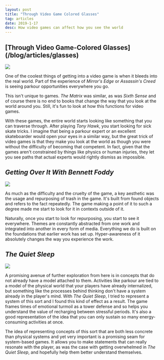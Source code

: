 ```yaml
---
layout: post
title: "Through Video Game Colored Glasses"
tag: articles
date: 2019-1-17
desc: How video games can affect how you see the world
---
```

<h2>[Through Video Game-Colored Glasses](/blog/articles/glasses)</h2>
<img src="/blogImages/mirrorsEdge.jpg" />

One of the coolest things of getting into a video game is when it bleeds into the real world. Part of the experience of *Mirror's Edge* or *Assassin's Creed* is seeing parkour opportunities everywhere you go.


This isn't unique to games. *The Matrix* was similar, as was *Sixth Sense* and of course there is no end to books that change the way that you look at the world around you. Still, it's fun to look at how this functions for video games.


With these games, the entire world starts looking like something that you can traverse through. After playing *Tony Hawk*, you start looking for sick skate tricks. I imagine that being a parkour expert or an excellent skateboarder would open your eyes in a similar way, but the great trick of video games is that they make you look at the world as though you were without the difficulty of becoming that competent. In fact, given that the games aren't constrained by things like physics or human injuries, they let you see paths that actual experts would rightly dismiss as impossible.

## *Getting Over It With Bennett Foddy*
<img src="/blogImages/gettingOver1.png" />

As much as the difficulty and the cruelty of the game, a key aesthetic was the usage and repurposing of trash in the game. It's built from found objects and refers to the fact repeatedly. The game making a point of it to such a degree made me start to look for it in contexts outside of it.


Naturally, once you start to look for repurposing, you start to see it everywhere. Themes are constantly abstracted from one work and integrated into another in every form of media. Everything we do is built on the foundations that earlier work has set up. Hyper-awareness of it absolutely changes the way you experience the work.

## *The Quiet Sleep*
<img src="/blogImages/tqs_emotionSmall.png" />

A promising avenue of further exploration from here is in concepts that do not already have a model attached to them. Activities like parkour are tied to a model of the physical world that your players have already internalized, but something like the processes behind thinking don't have a system already in the player's mind. With *The Quiet Sleep*, I tried to represent a system of this sort and I found this kind of effect as a result. The game frames times of emotional turmoil as a tower defense and so helps you understand the value of recharging between stressful periods. It's also a good representation of the idea that you can only sustain so many energy-consuming activities at once.


The idea of representing concepts of this sort that are both less concrete than physical systems and yet very important is a promising seam for system-based games. It allows you to make statements that can really resonate with the player, as was the case with getting overwhelmed in *The Quiet Sleep*, and hopefully help them better understand themselves.

